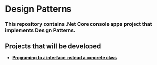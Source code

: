 # Design Patterns

### This repository contains .Net Core console apps project that implements Design Patterns.

## Projects that will be developed
- **[Programing to a interface instead a concrete class](Project1/README.md)**
